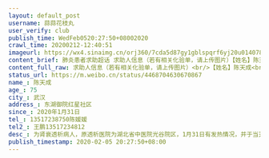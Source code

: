```yaml
---
layout: default_post
username: 蒜蒜花枝丸
user_verify: club
publish_time: WedFeb0520:27:50+08002020
crawl_time: 20200212-12:40:51
imageurl: https://wx4.sinaimg.cn/orj360/7cda5d87gy1gblspqrf6yj20u014078s.jpg,https://wx3.sinaimg.cn/orj360/7cda5d87gy1gblspr3cokj21hc0omwh9.jpg,https://wx2.sinaimg.cn/orj360/7cda5d87gy1gblspwpmctj21hc0omn7w.jpg
content_brief: 肺炎患者求助超话 求助人信息（若有相关化验单，请上传图片）【姓名】陈天成【年龄】75【所在城市】武汉【所在小区、社区】东湖御院 红星社区【患病时间】2020年1月31日【联系方式】13517238750 陈媛媛【其他紧急联系人】王鹏 13517234812【病情描述】 为肾衰透析病人，原透析医院为湖北省 ...全文
content_full_raw: 求助人信息（若有相关化验单，请上传图片）<br/>【姓名】陈天成<br/>【年龄】75<br/>【所在城市】武汉<br/>【所在小区、社区】东湖御院红星社区<br/>【患病时间】2020年1月31日<br/>【联系方式】13517238750陈媛媛<br/>【其他紧急联系人】王鹏13517234812<br/>【病情描述】为肾衰透析病人，原透析医院为湖北省中医院光谷院区，1月31日有发热情况，并于当天进行查血拍片检查，拍片结果显示有白色斑点，当时医院无法收治。2月2日在湖北省中医院光谷院区进行了核酸检测，2月4日医院通知核酸检测结果为阳性，目前透析医院为武汉市定点发热透析医院普爱医院古田三路院区，但该医院无透析病人住院病房，现无法隔离治疗。<adata-url="http://t.cn/R2WxQOQ"href="http://weibo.com/p/1001018008642010000000000"data-hide=""><spanclass='url-icon'><imgstyle='width:1rem;height:1rem'src='https://h5.sinaimg.cn/upload/2015/09/25/3/timeline_card_small_location_default.png'></span><spanclass="surl-text">武汉</span></a>
status_url: https://m.weibo.cn/status/4468704630670867
name_: 陈天成
age_: 75
city_: 武汉
address_: 东湖御院红星社区
since_: 2020年1月31日
tel_: 13517238750陈媛媛
tel2_: 王鹏13517234812
desc_: 为肾衰透析病人，原透析医院为湖北省中医院光谷院区，1月31日有发热情况，并于当天进行查血拍片检查，拍片结果显示有白色斑点，当时医院无法收治。2月2日在湖北省中医院光谷院区进行了核酸检测，2月4日医院通知核酸检测结果为阳性，目前透析医院为武汉市定点发热透析医院普爱医院古田三路院区，但该医院无透析病人住院病房，现无法隔离治疗。<adata-url="http//t.cn/R2WxQOQ"href="http//weibo.com/p/1001018008642010000000000"data-hide=""><spanclass='url-icon'><imgstyle='width1rem;height1rem'src='https//h5.sinaimg.cn/upload/2015/09/25/3/timeline_card_small_location_default.png'></span><spanclass="surl-text">武汉</span></a>
publish_timestamp: 2020-02-05 20:27:50+08:00
---
```

